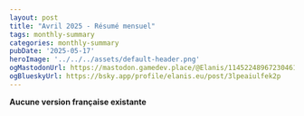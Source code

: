 ```yaml
---
layout: post
title: "Avril 2025 - Résumé mensuel"
tags: monthly-summary
categories: monthly-summary
pubDate: '2025-05-17'
heroImage: '../../../assets/default-header.png'
ogMastodonUrl: https://mastodon.gamedev.place/@Elanis/114522489672304617
ogBlueskyUrl: https://bsky.app/profile/elanis.eu/post/3lpeaiulfek2p
---
```

<b>Aucune version française existante</b>